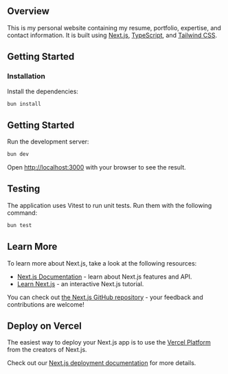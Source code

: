 ## Overview

This is my personal website containing my resume, portfolio, expertise, and contact information. It is built using [Next.js](https://nextjs.org/), [TypeScript](https://www.typescriptlang.org/), and [Tailwind CSS](https://tailwindcss.com/).

## Getting Started

### Installation

Install the dependencies:

```bash
bun install
```

## Getting Started

Run the development server:

```bash
bun dev
```

Open [http://localhost:3000](http://localhost:3000) with your browser to see the result.

## Testing

The application uses Vitest to run unit tests. Run them with the following command:

```bash
bun test
```

## Learn More

To learn more about Next.js, take a look at the following resources:

- [Next.js Documentation](https://nextjs.org/docs) - learn about Next.js features and API.
- [Learn Next.js](https://nextjs.org/learn) - an interactive Next.js tutorial.

You can check out [the Next.js GitHub repository](https://github.com/vercel/next.js/) - your feedback and contributions are welcome!

## Deploy on Vercel

The easiest way to deploy your Next.js app is to use the [Vercel Platform](https://vercel.com/new?utm_medium=default-template&filter=next.js&utm_source=create-next-app&utm_campaign=create-next-app-readme) from the creators of Next.js.

Check out our [Next.js deployment documentation](https://nextjs.org/docs/deployment) for more details.
